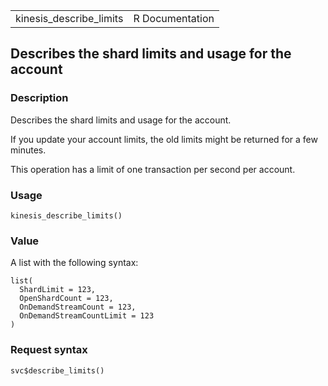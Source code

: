 <table style="width: 100%;">
<tbody>
<tr class="odd">
<td>kinesis_describe_limits</td>
<td style="text-align: right;">R Documentation</td>
</tr>
</tbody>
</table>

## Describes the shard limits and usage for the account

### Description

Describes the shard limits and usage for the account.

If you update your account limits, the old limits might be returned for
a few minutes.

This operation has a limit of one transaction per second per account.

### Usage

    kinesis_describe_limits()

### Value

A list with the following syntax:

    list(
      ShardLimit = 123,
      OpenShardCount = 123,
      OnDemandStreamCount = 123,
      OnDemandStreamCountLimit = 123
    )

### Request syntax

    svc$describe_limits()
